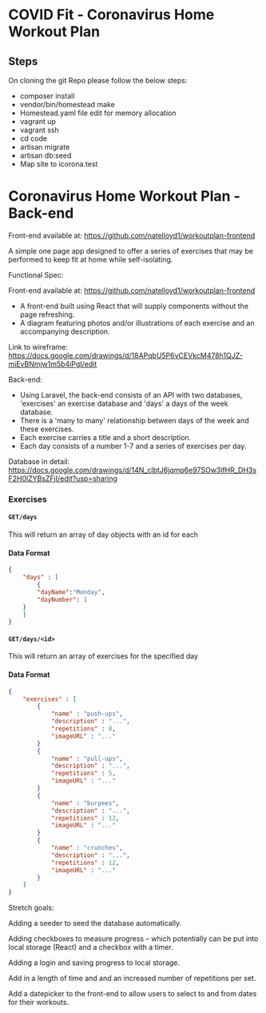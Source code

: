 # COVID Fit - Coronavirus Home Workout Plan

## Steps 
On cloning the git Repo please follow the below steps:

- composer install
- vendor/bin/homestead make
- Homestead.yaml file edit for memory allocation
- vagrant up
- vagrant ssh
- cd code
- artisan migrate
- artisan db:seed
- Map site to icorona.test



Coronavirus Home Workout Plan - Back-end
=======

Front-end available at: https://github.com/natelloyd1/workoutplan-frontend

A simple one page app designed to offer a series of exercises that may be performed to keep fit at home while self-isolating.

Functional Spec:

Front-end available at: https://github.com/natelloyd1/workoutplan-frontend
- A front-end built using React that will supply components without the page refreshing.
- A diagram featuring photos and/or illustrations of each exercise and an accompanying description.

Link to wireframe: https://docs.google.com/drawings/d/18APqbU5P6vCEVkcM478h1QJZ-miEvBNmjw1m5b4iPgI/edit

Back-end:
- Using Laravel, the back-end consists of an API with two databases, 'exercises' an exercise database and 'days' a days of the week database.
- There is a 'many to many' relationship between days of the week and these exercises.
- Each exercise carries a title and a short description.
- Each day consists of a number 1-7 and a series of exercises per day.
 

Database in detail:
https://docs.google.com/drawings/d/14N_clbtJ6jqmp6e97SOw3lfHR_DH3sF2H0lZYBsZFjI/edit?usp=sharing


### Exercises
#### `GET/days`
This will return an array of day objects with an id for each
#### Data Format
```json
{
    "days" : [
        {
		"dayName":"Monday",
		"dayNumber": 1
	}
    ]
}
```
#### `GET/days/<id>`
This will return an array of exercises for the specified day
#### Data Format
```json
{
    "exercises" : [
        {
            "name" : "push-ups",
            "description" : "...",
            "repetitions" : 8,
            "imageURL" : "..."
        }
        {
            "name" : "pull-ups",
            "description" : "...",
            "repetitions" : 5,
            "imageURL" : "..."
        }
        {
            "name" : "burpees",
            "description" : "...",
            "repetitions" : 12,
            "imageURL" : "..."
        }
        {
            "name" : "crunches",
            "description" : "...",
            "repetitions" : 12,
            "imageURL" : "..."
        }
    ]
}
```


Stretch goals:

Adding a seeder to seed the database automatically.

Adding checkboxes to measure progress – which potentially can be put into local storage (React) and a checkbox with a timer.

Adding a login and saving progress to local storage.

Add in a length of time and and an increased number of repetitions per set.

Add a datepicker to the front-end to allow users to select to and from dates for their workouts.
